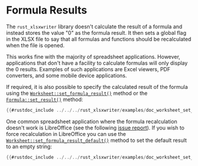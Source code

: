 # Formula Results

The `rust_xlsxwriter` library doesn't calculate the result of a formula and
instead stores the value "0" as the formula result. It then sets a global flag
in the XLSX file to say that all formulas and functions should be recalculated
when the file is opened.

This works fine with the majority of spreadsheet applications. However,
applications that don't have a facility to calculate formulas will only display
the 0 results. Examples of such applications are Excel viewers, PDF converters,
and some mobile device applications.

If required, it is also possible to specify the calculated result of the
formula using the [`Worksheet::set_formula_result()`] method or the [`Formula::set_result()`] method:

```rust
{{#rustdoc_include ../../../rust_xlsxwriter/examples/doc_worksheet_set_formula_result.rs:18:24}}
```

One common spreadsheet application where the formula recalculation doesn't work
is LibreOffice (see the following [issue report]). If you wish to force
recalculation in LibreOffice you can use the
[`Worksheet::set_formula_result_default()`] method to set the default result to
an empty string:


```rust
{{#rustdoc_include ../../../rust_xlsxwriter/examples/doc_worksheet_set_formula_result_default.rs:17}}
```

[`Formula::set_result()`]: https://docs.rs/rust_xlsxwriter/latest/rust_xlsxwriter/struct.Formula.html#method.set_result
[`Worksheet::set_formula_result()`]: https://docs.rs/rust_xlsxwriter/latest/rust_xlsxwriter/worksheet/struct.Worksheet.html#method.set_formula_result
[`Worksheet::set_formula_result_default()`]: https://docs.rs/rust_xlsxwriter/latest/rust_xlsxwriter/worksheet/struct.Worksheet.html#method.set_formula_result_default
[issue report]: https://bugs.documentfoundation.org/show_bug.cgi?id=144819